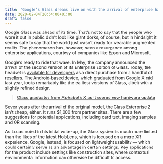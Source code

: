 ```yaml
---
title: 'Google’s Glass dreams live on with the arrival of enterprise hardware'
date: 2020-02-04T20:34:00+01:00
draft: false
---
```


Google Glass was ahead of its time. That’s not to say that the people who wore it out in public didn’t look like giant dorks, of course, but in hindsight it seems safe to say that the world just wasn’t ready for wearable augmented reality. The phenomenon has, however, seen a resurgence among enterprise applications, courtesy of companies like Epson and Microsoft.

Google’s ready to ride that wave. In May, the company announced the arrival of the second version of its Enterprise Edition of Glass. Today, the headset is [available for developers](https://developers.googleblog.com/2020/02/glass-enterprise-edition-2-now.html?utm_source=feedburner&&utm_medium=feed&&utm_campaign=Feed%3A+GDBcode+%28Google+Developers+Blog%29) as a direct purchase from a handful of resellers. The Android-based device, which graduated from Google X mid last year, looks remarkably like the earliest versions of Glass, albeit with a slightly refined design.

> [Glass graduates from Alphabet’s X as it scores new hardware update](https://techcrunch.com/2019/05/20/glass-graduates-from-google-x-as-it-scores-new-hardware-update/)

Seven years after the arrival of the original model, the Glass Enterprise 2 isn’t cheap, either. It runs $1,000 from partner sites. There are a few suggestions for potential applications, including card text, imaging samples and QR scanning.

As Lucas noted in his initial write-up, the Glass system is much more limited than the likes of the latest HoloLens, which is focused on a more XR experience. Google, instead, is focused on lightweight usability — which could certainly serve as an advantage in certain settings. Key applications for the product include settings like construction sites, where contextual environmental information can otherwise be difficult to access.